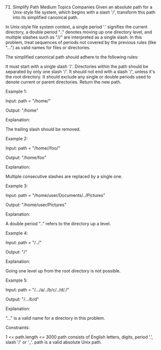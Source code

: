 71. Simplify Path
    Medium
    Topics
    Companies
    Given an absolute path for a Unix-style file system, which begins with a slash '/', transform this path into its simplified canonical path.

In Unix-style file system context, a single period '.' signifies the current directory, a double period ".." denotes moving up one directory level, and multiple slashes such as "//" are interpreted as a single slash. In this problem, treat sequences of periods not covered by the previous rules (like "...") as valid names for files or directories.

The simplified canonical path should adhere to the following rules:

It must start with a single slash '/'.
Directories within the path should be separated by only one slash '/'.
It should not end with a slash '/', unless it's the root directory.
It should exclude any single or double periods used to denote current or parent directories.
Return the new path.



Example 1:

Input: path = "/home/"

Output: "/home"

Explanation:

The trailing slash should be removed.


Example 2:

Input: path = "/home//foo/"

Output: "/home/foo"

Explanation:

Multiple consecutive slashes are replaced by a single one.

Example 3:

Input: path = "/home/user/Documents/../Pictures"

Output: "/home/user/Pictures"

Explanation:

A double period ".." refers to the directory up a level.

Example 4:

Input: path = "/../"

Output: "/"

Explanation:

Going one level up from the root directory is not possible.

Example 5:

Input: path = "/.../a/../b/c/../d/./"

Output: "/.../b/d"

Explanation:

"..." is a valid name for a directory in this problem.



Constraints:

1 <= path.length <= 3000
path consists of English letters, digits, period '.', slash '/' or '_'.
path is a valid absolute Unix path.